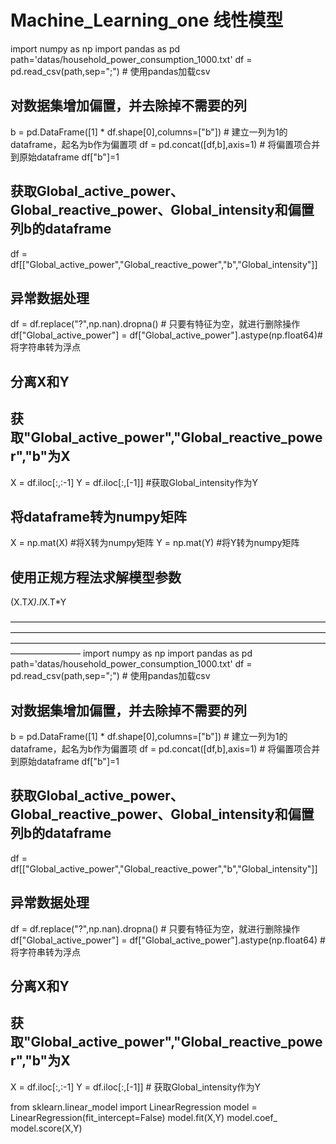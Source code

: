 # Machine_Learning_one 线性模型
import numpy as np
import pandas as pd
path='datas/household_power_consumption_1000.txt'
df = pd.read_csv(path,sep=";") # 使用pandas加载csv

## 对数据集增加偏置，并去除掉不需要的列
b = pd.DataFrame([1] * df.shape[0],columns=["b"])  # 建立一列为1的dataframe，起名为b作为偏置项
df = pd.concat([df,b],axis=1)   # 将偏置项合并到原始dataframe
df["b"]=1
## 获取Global_active_power、Global_reactive_power、Global_intensity和偏置列b的dataframe
df = df[["Global_active_power","Global_reactive_power","b","Global_intensity"]]

## 异常数据处理
df = df.replace("?",np.nan).dropna() # 只要有特征为空，就进行删除操作
df["Global_active_power"] = df["Global_active_power"].astype(np.float64)#将字符串转为浮点

## 分离X和Y
## 获取"Global_active_power","Global_reactive_power","b"为X
X = df.iloc[:,:-1]
Y = df.iloc[:,[-1]] #获取Global_intensity作为Y

## 将dataframe转为numpy矩阵
X = np.mat(X) #将X转为numpy矩阵
Y = np.mat(Y)  #将Y转为numpy矩阵

## 使用正规方程法求解模型参数
(X.T*X).I*X.T*Y

————————————————————————————————————————————————————————————————————————————————————————————————————————————————————
import numpy as np
import pandas as pd
path='datas/household_power_consumption_1000.txt'
df = pd.read_csv(path,sep=";")   # 使用pandas加载csv

## 对数据集增加偏置，并去除掉不需要的列
b = pd.DataFrame([1] * df.shape[0],columns=["b"])   # 建立一列为1的dataframe，起名为b作为偏置项
df = pd.concat([df,b],axis=1)    # 将偏置项合并到原始dataframe
df["b"]=1
## 获取Global_active_power、Global_reactive_power、Global_intensity和偏置列b的dataframe
df = df[["Global_active_power","Global_reactive_power","b","Global_intensity"]]

## 异常数据处理
df = df.replace("?",np.nan).dropna()    # 只要有特征为空，就进行删除操作
df["Global_active_power"] = df["Global_active_power"].astype(np.float64)   # 将字符串转为浮点

## 分离X和Y
## 获取"Global_active_power","Global_reactive_power","b"为X
X = df.iloc[:,:-1]
Y = df.iloc[:,[-1]]      # 获取Global_intensity作为Y

from sklearn.linear_model import LinearRegression
model = LinearRegression(fit_intercept=False)
model.fit(X,Y)
model.coef_
model.score(X,Y)
